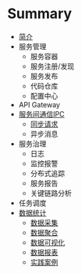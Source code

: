 # Summary

* [简介](README.md)
* 服务管理
  * 服务容器
  * 服务注册/发现
  * 服务发布
  * 代码仓库
  * 配置中心
* API Gateway
* [服务间通信IPC](ipc.md)
  * [同步请求](ipc/rest.md)
  * 异步消息
* 服务治理
  * 日志
  * 监控报警
  * 分布式追踪
  * 服务报告
  * 关键链路分析
* 任务调度
* [数据统计](数据统计.md)
  * [数据采集](stat/数据采集.md)
  * [数据聚合](stat/数据聚合.md)
  * [数据可视化](stat/数据可视化.md)
  * [数据报表](stat/数据报表.md)
  * [实践案例](stat/shi-jian-an-li.md)


